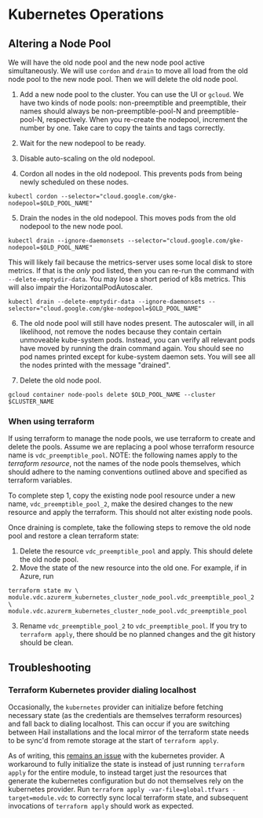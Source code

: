 # Kubernetes Operations

## Altering a Node Pool

We will have the old node pool and the new node pool active simultaneously. We will use `cordon` and
`drain` to move all load from the old node pool to the new node pool. Then we will delete the old
node pool.

1. Add a new node pool to the cluster. You can use the UI or `gcloud`. We have two kinds of node
   pools: non-preemptible and preemptible, their names should always be non-preemptible-pool-N and
   preemptible-pool-N, respectively. When you re-create the nodepool, increment the number by
   one. Take care to copy the taints and tags correctly.

2. Wait for the new nodepool to be ready.

3. Disable auto-scaling on the old nodepool.

4. Cordon all nodes in the old nodepool. This prevents pods from being newly scheduled on these
   nodes.

```
kubectl cordon --selector="cloud.google.com/gke-nodepool=$OLD_POOL_NAME"
```

5. Drain the nodes in the old nodepool. This moves pods from the old nodepool to the new node pool.

```
kubectl drain --ignore-daemonsets --selector="cloud.google.com/gke-nodepool=$OLD_POOL_NAME"
```

This will likely fail because the metrics-server uses some local disk to store metrics. If that is
the *only* pod listed, then you can re-run the command with `--delete-emptydir-data`. You may lose a
short period of k8s metrics. This will also impair the HorizontalPodAutoscaler.

```
kubectl drain --delete-emptydir-data --ignore-daemonsets --selector="cloud.google.com/gke-nodepool=$OLD_POOL_NAME"
```

6. The old node pool will still have nodes present. The autoscaler will, in all likelihood, not
   remove the nodes because they contain certain unmoveable kube-system pods. Instead, you can
   verify all relevant pods have moved by running the drain command again. You should see no pod
   names printed except for kube-system daemon sets. You will see all the nodes printed with the
   message "drained".

7. Delete the old node pool.

```
gcloud container node-pools delete $OLD_POOL_NAME --cluster $CLUSTER_NAME
```

### When using terraform
If using terraform to manage the node pools, we use terraform to create and delete
the pools. Assume we are replacing a pool whose terraform resource name is
`vdc_preemptible_pool`. NOTE: the following names apply to the *terraform resource*,
not the names of the node pools themselves, which should adhere to the naming
conventions outlined above and specified as terraform variables.

To complete step 1, copy the existing node pool resource
under a new name, `vdc_preemptible_pool_2`, make the desired changes to the new
resource and apply the terraform. This should not alter existing node pools.

Once draining is complete, take the following steps to remove the old node pool
and restore a clean terraform state:
1. Delete the resource `vdc_preemptible_pool` and apply. This should delete the old node pool.
2. Move the state of the new resource into the old one. For example, if in Azure, run

```
terraform state mv \
module.vdc.azurerm_kubernetes_cluster_node_pool.vdc_preemptible_pool_2 \
module.vdc.azurerm_kubernetes_cluster_node_pool.vdc_preemptible_pool
```

3. Rename `vdc_preemptible_pool_2` to `vdc_preemptible_pool`. If you try
to `terraform apply`, there should be no planned changes and the git history
should be clean.


## Troubleshooting

### Terraform Kubernetes provider dialing localhost
Occasionally, the `kubernetes` provider can initialize before fetching necessary
state (as the credentials are themselves terraform resources) and fall back to
dialing localhost. This can occur if you are switching between Hail installations
and the local mirror of the terraform state needs to be sync'd from remote storage
at the start of `terraform apply`.

As of writing, this
[remains an issue](https://github.com/hashicorp/terraform-provider-kubernetes/issues/1028)
with the kubernetes provider. A workaround to fully initialize the state is instead
of just running `terraform apply` for the entire module, to instead target just
the resources that generate the kubernetes configuration but do not themselves
rely on the kubernetes provider. Run `terraform apply -var-file=global.tfvars -target=module.vdc`
to correctly sync local terraform state, and subsequent invocations of `terraform apply`
should work as expected.
